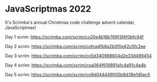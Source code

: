 # JavaScriptmas 2022

It's Scrimba's annual Christmas code challenge advent calendar, JavaScriptmas!

Day 1 scrim:
https://scrimba.com/scrim/co20e4b16b769f3f4f0bfc94f

Day 2 scrim:
https://scrimba.com/scrim/cofca4fb8a2b0f0e42c5fc2ee

Day 3 scrim:
https://scrimba.com/scrim/co5d340988604d2e33d499454

Day 4 scrim:
https://scrimba.com/scrim/coa064f619891a1c4a91c4a4b

Day 5 scrim:
https://scrimba.com/scrim/co9d044449005b9d38e1d5ec5
